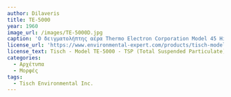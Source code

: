 ```yaml
---
author: Dilaveris
title: TE-5000
year: 1960
image_url: /images/TE-5000D.jpg
caption: 'Ο δειγματολήπτης αέρα Thermo Electron Corporation Model 45 High Volume (HiVol) ήταν μια συσκευή που χρησιμοποιήθηκε για τη μέτρηση της ποιότητας του αέρα τη δεκαετία του 1980. Ήταν μια ημιαυτόματη συσκευή που συνέλεγε ένα δείγμα αέρα και στη συνέχεια το περνούσε από ένα φίλτρο για να συλλέξει σωματίδια. Η συσκευή είχε μια απλή διεπαφή χρήστη που αποτελούνταν από ένα χρονόμετρο και ένα ροόμετρο.'
license_url: 'https://www.environmental-expert.com/products/tisch-model-te-5000-tsp-total-suspended-particulate-high-volume-air-sampler-39206'
license_text: Tisch - Model TE-5000 - TSP (Total Suspended Particulate) High Volume Air Sampler
categories:
  - Αρχέτυπα
  - Μορφές
tags:
  - Tisch Environmental Inc. 
---
```

